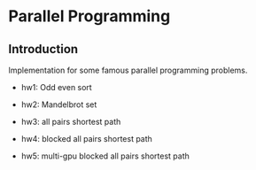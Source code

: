 # Parallel Programming

## Introduction

Implementation for some famous parallel programming problems.

- hw1: Odd even sort

- hw2: Mandelbrot set

- hw3: all pairs shortest path

- hw4: blocked all pairs shortest path

- hw5: multi-gpu blocked all pairs shortest path

